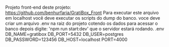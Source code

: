 Projeto front-end deste projeto: https://github.com/benhurfaria/GratiBox_Front
Para executar este arquivo em localhost você deve executar os scripts do dump do banco.
voce deve criar um arquivo .env na raiz do projeto cotendo os dados para acessar o banco
depois digite: 'npm run start:dev' que o servidor estará rodando.
.env 
DB_NAME=gratibox
DB_PORT=5432
DB_USER=postgres
DB_PASSWORD=123456
DB_HOST=localhost
PORT=4000

